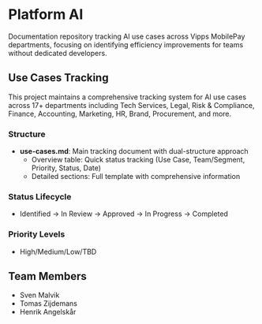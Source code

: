 # Platform AI

Documentation repository tracking AI use cases across Vipps MobilePay departments, focusing on identifying efficiency improvements for teams without dedicated developers.

## Use Cases Tracking

This project maintains a comprehensive tracking system for AI use cases across 17+ departments including Tech Services, Legal, Risk & Compliance, Finance, Accounting, Marketing, HR, Brand, Procurement, and more.

### Structure
- **use-cases.md**: Main tracking document with dual-structure approach
  - Overview table: Quick status tracking (Use Case, Team/Segment, Priority, Status, Date)
  - Detailed sections: Full template with comprehensive information

### Status Lifecycle
- Identified → In Review → Approved → In Progress → Completed

### Priority Levels
- High/Medium/Low/TBD

## Team Members
- Sven Malvik
- Tomas Zijdemans
- Henrik Angelskår